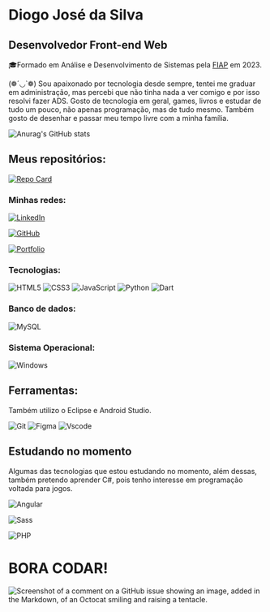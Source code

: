 # Diogo José da Silva
## Desenvolvedor Front-end Web
🎓Formado em Análise e Desenvolvimento de Sistemas pela [FIAP](https://www.fiap.com.br/) em 2023.

(❁´◡`❁) Sou apaixonado por tecnologia desde sempre, tentei me graduar em administração, mas percebi que não tinha nada a ver comigo e por isso resolvi fazer ADS.
Gosto de tecnologia em geral, games, livros e estudar de tudo um pouco, não apenas programação, mas de tudo mesmo. Também gosto de desenhar e passar meu tempo livre com a minha família.

![Anurag's GitHub stats](https://github-readme-stats.vercel.app/api?username=Diogo010101&show_icons=true&theme=ambient_gradient)

## Meus repositórios:

[![Repo Card](https://github-readme-stats.vercel.app/api/pin/?username=Diogo010101&repo=projetos_front-end&bg_color=000&border_color=30A3DC&show_icons=true&icon_color=30A3DC&title_color=E94D5F&text_color=FFF)](https://github.com/Diogo010101/projetos_front-end)

### Minhas redes:

[![LinkedIn](https://img.shields.io/badge/LinkedIn-0077B5?style=for-the-badge&logo=linkedin&logoColor=white)](https://www.linkedin.com/in/diogoj-dev/)

[![GitHub](https://img.shields.io/badge/GitHub-100000?style=for-the-badge&logo=github&logoColor=white)](https://github.com/Diogo010101)

[![Portfolio](https://img.shields.io/badge/Portfolio-FF5722?style=for-the-badge&logo=todoist&logoColor=white)](https://diogojdev.com/)

### Tecnologias:
![HTML5](https://img.shields.io/badge/HTML5-E34F26?style=for-the-badge&logo=html5&logoColor=white)
![CSS3](https://img.shields.io/badge/CSS3-1572B6?style=for-the-badge&logo=css3&logoColor=white)
![JavaScript](https://img.shields.io/badge/JavaScript-F7DF1E?style=for-the-badge&logo=javascript&logoColor=black)
![Python](https://img.shields.io/badge/python-3670A0?style=for-the-badge&logo=python&logoColor=ffdd54)
![Dart](https://img.shields.io/badge/Dart-0175C2?style=for-the-badge&logo=dart&logoColor=white)


### Banco de dados:
![MySQL](https://img.shields.io/badge/MySQL-00000F?style=for-the-badge&logo=mysql&logoColor=white)

### Sistema Operacional:
![Windows](https://img.shields.io/badge/Windows-000?style=for-the-badge&logo=windows&logoColor=2CA5E0)

## Ferramentas:
Também utilizo o Eclipse e Android Studio.

![Git](https://img.shields.io/badge/GIT-E44C30?style=for-the-badge&logo=git&logoColor=white)
![Figma](https://img.shields.io/badge/Figma-696969?style=for-the-badge&logo=figma&logoColor=figma)
![Vscode](https://img.shields.io/badge/Vscode-007ACC?style=for-the-badge&logo=visual-studio-code&logoColor=white)


## Estudando no momento

Algumas das tecnologias que estou estudando no momento, além dessas, também pretendo aprender C#, pois tenho interesse em programação voltada para jogos.

![Angular](https://img.shields.io/badge/Angular-DD0031?style=for-the-badge&logo=angular&logoColor=white)

![Sass](https://img.shields.io/badge/Sass-000?style=for-the-badge&logo=sass)

![PHP](https://img.shields.io/badge/PHP-777BB4?style=for-the-badge&logo=php&logoColor=white)

# BORA CODAR!

![Screenshot of a comment on a GitHub issue showing an image, added in the Markdown, of an Octocat smiling and raising a tentacle.](https://spbancarios.com.br/sites/default/files/inline-images/monkey-computer.gif)

